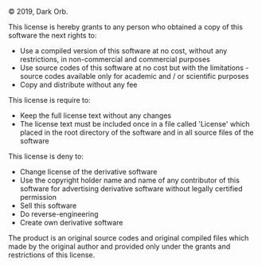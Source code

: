 © 2019, Dark Orb.


This license is hereby grants to any person who obtained a copy of this software the next rights to:

- Use a compiled version of this software at no cost, without any restrictions, in non-commercial and commercial purposes
- Use source codes of this software at no cost but with the limitations - source codes available only for academic and / or scientific purposes
- Copy and distribute without any fee


This license is require to:

- Keep the full license text without any changes
- The license text must be included once in a file called 'License' which placed in the root directory of the software and in all source files of the software


This license is deny to:

- Change license of the derivative software
- Use the copyright holder name and name of any contributor of this software for advertising derivative software without legally certified permission
- Sell this software
- Do reverse-engineering
- Create own derivative software


The product is an original source codes and original compiled files which made by the original author and provided only under the grants and restrictions of this license.